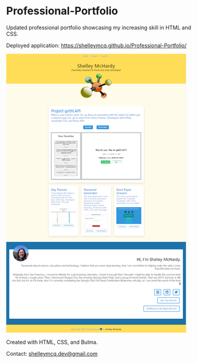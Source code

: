 # Professional-Portfolio

Updated professional portfolio showcasing my increasing skill in HTML and CSS. 

Deployed application:
https://shelleymcq.github.io/Professional-Portfolio/

![screenshot of page](./assets/images/portfolio-screenshot.PNG)

Created with HTML, CSS, and Bulma.

Contact: shelleymcq.dev@gmail.com